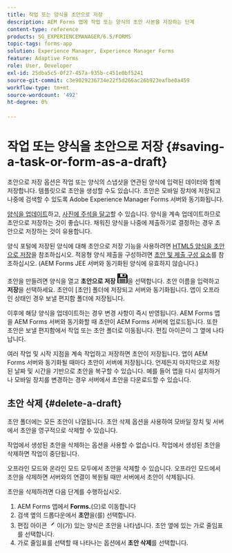 ```yaml
---
title: 작업 또는 양식을 초안으로 저장
description: AEM Forms 앱에 작업 또는 양식의 초안 사본을 저장하는 단계
content-type: reference
products: SG_EXPERIENCEMANAGER/6.5/FORMS
topic-tags: forms-app
solution: Experience Manager, Experience Manager Forms
feature: Adaptive Forms
role: User, Developer
exl-id: 25dba5c5-0f27-457a-935b-c451e0bf5241
source-git-commit: c3e9029236734e22f5d266ac26b923eafbe0a459
workflow-type: tm+mt
source-wordcount: '492'
ht-degree: 0%

---
```


# 작업 또는 양식을 초안으로 저장 {#saving-a-task-or-form-as-a-draft}

초안으로 저장 옵션은 작업 또는 양식의 스냅샷을 연관된 양식에 입력된 데이터와 함께 저장합니다. 템플릿으로 초안을 생성할 수도 있습니다. 초안은 모바일 장치에 저장되고 나중에 검색할 수 있도록 Adobe Experience Manager Forms 서버와 동기화됩니다.

[양식을 업데이트](/help/forms/using/working-with-form.md)하고, [사진에 주석을 달고](/help/forms/using/add-attachments.md)할 수 있습니다. 양식을 계속 업데이트하므로 초안으로 저장하는 것이 좋습니다. 채워진 양식을 나중에 제출하기로 결정하는 경우 초안으로 저장하는 것이 유용합니다.

양식 포털에 저장된 양식에 대해 초안으로 저장 기능을 사용하려면 [HTML5 양식을 초안으로 저장](/help/forms/using/saving-html5-form-draft.md)을 참조하십시오.
적응형 양식 제출을 구성하려면 [초안 및 제출 구성 요소](/help/forms/using/draft-submission-component.md)를 참조하십시오. (AEM Forms JEE 서버와 동기화된 양식에 유효하지 않습니다.)

초안을 만들려면 양식을 열고 **초안으로 저장** ![초안으로 저장](assets/save-as-draft.png)을 선택합니다. 초안 이름을 입력하고 **저장**&#x200B;을 선택하세요. 초안이 [초안] 폴더에 저장되고 서버와 동기화됩니다. 앱이 오프라인 상태인 경우 보낼 편지함 폴더에 저장됩니다.

이후에 해당 양식을 업데이트하는 경우 변경 사항이 즉시 반영됩니다. AEM Forms 앱을 AEM Forms 서버와 동기화할 때 초안이 AEM Forms 서버에 업로드됩니다. 또한 초안은 보낼 편지함에서 작업 또는 초안 폴더로 이동됩니다. 편집 아이콘이 그 옆에 나타납니다.

여러 작업 및 시작 지점을 계속 작업하고 저장하면 초안이 저장됩니다. 앱이 AEM Forms 서버와 동기화될 때마다 초안이 서버에 저장됩니다. 언제든지 마지막으로 저장된 날짜 및 시간을 기반으로 초안을 복구할 수 있습니다. 예를 들어 앱을 다시 설치하거나 모바일 장치를 변경하는 경우 서버에서 초안을 다운로드할 수 있습니다.

## 초안 삭제 {#delete-a-draft}

초안 폴더에는 모든 초안이 나열됩니다. 초안 삭제 옵션을 사용하여 모바일 장치 및 서버에서 초안을 영구적으로 삭제할 수 있습니다.

작업에서 생성된 초안을 삭제하는 옵션을 사용할 수 없습니다. 작업에서 생성된 초안을 삭제하면 작업이 중단됩니다.

오프라인 모드와 온라인 모드 모두에서 초안을 삭제할 수 있습니다. 오프라인 모드에서 초안을 삭제하면 서버와의 연결이 복원될 때만 서버에서 초안이 삭제됩니다.

초안을 삭제하려면 다음 단계를 수행하십시오.

1. AEM Forms 앱에서 **Forms.**(으)로 이동합니다
1. 검색 옆의 드롭다운에서 **초안**&#x200B;을(를) 선택합니다.
1. 편집 아이콘 ![edit-draft-app](assets/edit-draft-app.png)이(가) 있는 양식은 초안을 나타냅니다. 초안 옆에 있는 가로 줄임표를 선택합니다.
1. 가로 줄임표를 선택할 때 나타나는 옵션에서 **초안 삭제**&#x200B;를 선택합니다.
